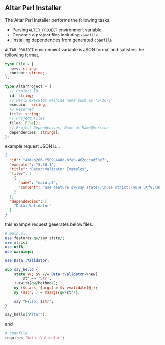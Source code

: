 ## Altar Perl Installer

The Altar Perl Installer performs the following tasks:

- Parsing `ALTER_PROJECT` environment variable
- Generate a project files including `cpanfile`
- Installing dependencies from generated `cpanfile`

`ALTAR_PROJECT` environment variable is JSON format and satisfies the following format.

```typescript
type File = {
  name: string;
  content: string;
};

type AltarProject = {
  // Project ID
  id: string;
  // Perl5 executor machine name such as "5-30-1"
  executor: string;
  // Reserved
  title: string;
  // Project Files
  files: File[];
  // Project Dependencies, Name or Name@Version
  dependencies: string[];
};
```

example request JSON is...

```json
{
  "id": "40dab206-f502-448d-bfab-402cccad58e7",
  "executor": "5.30.1",
  "title": "Data::Validator Examples",
  "files": [
    {
      "name": "main.pl",
      "content": "use feature qw/say state/;\nuse strict;\nuse utf8;\nuse warnings;\n\npackage Example::PerlSnippet;\nuse Data::Validator;\n  \nsub say_hello {\n    state $v; $v //= Data::Validator->new(\n        str => 'Str',\n    )->with(qw/Method/);\n    my ($class, $args) = $v->validate(@_);\n    my ($str, ) = @$args{qw/str/};\n\n    say \"Hello, $str\";\n}\n  \npackage main;\n\nExample::PerlSnippet->say_hello(str => \"Altar\");"
    }
  ],
  "dependencies": [
    "Data::Validator"
  ]
}
```

this example request generates below files.

```perl
# main.pl
use features qw/say state/;
use strict;
use utf8;
use warnings;

use Data::Validator;

sub say_hello {
    state $v; $v //= Data::Validator->new(
        str => 'Str',
    )->with(qw/Method/);
    my ($class, $args) = $v->validate(@_);
    my ($str, ) = @$args{qw/str/};

    say "Hello, $str";
}

say_hello("Altar");
```

and

```perl
# cpanfile
requires 'Data::Validator';
```
